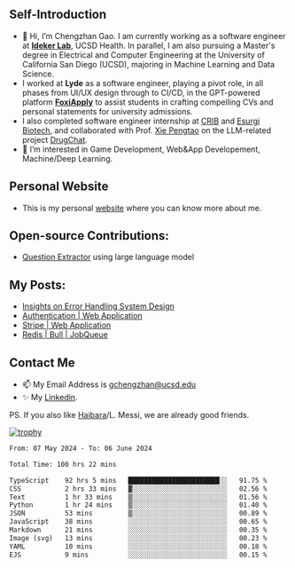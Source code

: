## Self-Introduction
- 👋 Hi, I’m Chengzhan Gao. I am currently working as a software engineer at **[Ideker Lab](https://idekerlab.ucsd.edu/)**, UCSD Health. In parallel, I am also pursuing a Master's degree in Electrical and Computer Engineering at the University of California San Diego (UCSD), majoring in Machine Learning and Data Science.
- I worked at **Lyde** as a software engineer, playing a pivot role, in all phases from UI/UX design through to CI/CD, in the GPT-powered platform **[FoxiApply](https://lyde.io)** to assist students in crafting compelling CVs and personal statements for university admissions.
- I also completed software engineer internship at [CRIB](https://apps.apple.com/us/app/crib-for-roommates/id6468918103?platform=iphone) and [Esurgi Biotech](https://myesurgi.com/), and collaborated with Prof. [Xie Pengtao](https://pengtaoxie.github.io/) on the LLM-related project [DrugChat](https://github.com/UCSD-AI4H/drugchat).
- 👀 I’m interested in Game Development, Web&App Developement, Machine/Deep Learning.

## Personal Website
-  This is my personal [website](https://gaochengzhan.netlify.app/) where you can know more about me.

## Open-source Contributions:
- [Question Extractor](https://github.com/nestordemeure/question_extractor) using large language model

## My Posts:
- [Insights on Error Handling System Design](https://gaochengzhan.netlify.app/post/error-handling/)
- [Authentication | Web Application](https://gaochengzhan.netlify.app/post/authentication/)
- [Stripe | Web Application](https://gaochengzhan.netlify.app/post/stripe/)
- [Redis | Bull | JobQueue](https://gaochengzhan.netlify.app/post/job-queue/)

## Contact Me
- 📫 My Email Address is gchengzhan@ucsd.edu
- ✨ My [Linkedin](https://www.linkedin.com/in/chengzhan-christoffel-gao/).

PS. If you also like [Haibara](https://www.detectiveconanworld.com/wiki/Ai_Haibara)/L. Messi, we are already good friends.

[![trophy](https://github-profile-trophy.vercel.app/?username=gaochengzhan&theme=flat&row=1&margin-w=12)](https://github.com/ryo-ma/github-profile-trophy)

<!--START_SECTION:waka-->

```txt
From: 07 May 2024 - To: 06 June 2024

Total Time: 100 hrs 22 mins

TypeScript    92 hrs 5 mins   ███████████████████████░░   91.75 %
CSS           2 hrs 33 mins   ▓░░░░░░░░░░░░░░░░░░░░░░░░   02.56 %
Text          1 hr 33 mins    ▒░░░░░░░░░░░░░░░░░░░░░░░░   01.56 %
Python        1 hr 24 mins    ▒░░░░░░░░░░░░░░░░░░░░░░░░   01.40 %
JSON          53 mins         ▒░░░░░░░░░░░░░░░░░░░░░░░░   00.89 %
JavaScript    38 mins         ░░░░░░░░░░░░░░░░░░░░░░░░░   00.65 %
Markdown      21 mins         ░░░░░░░░░░░░░░░░░░░░░░░░░   00.35 %
Image (svg)   13 mins         ░░░░░░░░░░░░░░░░░░░░░░░░░   00.23 %
YAML          10 mins         ░░░░░░░░░░░░░░░░░░░░░░░░░   00.18 %
EJS           9 mins          ░░░░░░░░░░░░░░░░░░░░░░░░░   00.15 %
```

<!--END_SECTION:waka-->

<!---
gaochengzhan/gaochengzhan is a ✨ special ✨ repository because its `README.md` (this file) appears on your GitHub profile.
You can click the Preview link to take a look at your changes.
--->
